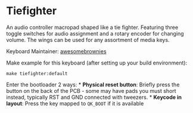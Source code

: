 # Tiefighter

An audio controller macropad shaped like a tie fighter. Featuring three toggle switches for audio assignment and a rotary encoder for changing volume. The wings can be used for any assortment of media keys.

Keyboard Maintainer: [awesomebrownies](https://github.com/awesomebrownies)

Make example for this keyboard (after setting up your build environment):

    make tiefighter:default
    
Enter the bootloader 2 ways:
    * **Physical reset button**: Briefly press the button on the back of the PCB - some may have pads you must short instead, typically RST and GND connected with tweezers.
    * **Keycode in layout**: Press the key mapped to `QK_BOOT` if it is available
